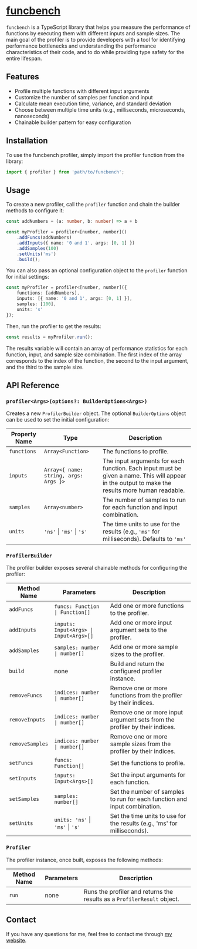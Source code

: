 # [funcbench](https://www.npmjs.com/package/funcbench)
`funcbench` is a TypeScript library that helps you measure the performance of functions by executing them with different inputs and sample sizes. The main goal of the profiler is to provide developers with a tool for identifying performance bottlenecks and understanding the performance characteristics of their code, and to do while providing type safety for the entire lifespan.

## **Features**
- Profile multiple functions with different input arguments
- Customize the number of samples per function and input
- Calculate mean execution time, variance, and standard deviation
- Choose between multiple time units (e.g., milliseconds, microseconds, nanoseconds)
- Chainable builder pattern for easy configuration

## **Installation**
To use the funcbench profiler, simply import the profiler function from the library:

```typescript
import { profiler } from 'path/to/funcbench';
```
## **Usage**
To create a new profiler, call the `profiler` function and chain the builder methods to configure it:

```typescript
const addNumbers = (a: number, b: number) => a + b

const myProfiler = profiler<[number, number]()
    .addFuncs(addNumbers)
    .addInputs({ name: '0 and 1', args: [0, 1] })
    .addSamples(100)
    .setUnits('ms')
    .build();
```
You can also pass an optional configuration object to the `profiler` function for initial settings:

```typescript
const myProfiler = profiler<[number, number]({
    functions: [addNumbers],
    inputs: [{ name: '0 and 1', args: [0, 1] }],
    samples: [100],
    units: 's'
});
```
Then, run the profiler to get the results:

```javascript
const results = myProfiler.run();
```
The results variable will contain an array of performance statistics for each function, input, and sample size combination. The first index of the array corresponds to the index of the function, the second to the input argument, and the third to the sample size.

## **API Reference** 

### `profiler<Args>(options?: BuilderOptions<Args>)`

Creates a new `ProfilerBuilder` object. The optional `BuilderOptions` object can be used to set the initial configuration:

| Property Name | Type                  | Description                                                               |
|---------------|-----------------------|---------------------------------------------------------------------------|
| `functions`     | `Array<Function>`       | The functions to profile.                                                 |
| `inputs`        | `Array<{ name: string, args: Args }>`    | The input arguments for each function. Each input must be given a name. This will appear in the output to make the results more human readable.                                    |
| `samples`       | `Array<number>`         | The number of samples to run for each function and input combination.     |
| `units`         | `'ns'` \| `'ms'` \| `'s'`                 | The time units to use for the results (e.g., `'ms'` for milliseconds). Defaults to `'ms'`      |

### `ProfilerBuilder`

The profiler builder exposes several chainable methods for configuring the profiler:

| Method Name       | Parameters                                | Description                                                                               |
|-------------------|-------------------------------------------|-------------------------------------------------------------------------------------------|
| `addFuncs`          | `funcs: Function \| Function[]`             | Add one or more functions to the profiler.                                               |
| `addInputs`         | `inputs: Input<Args> \| Input<Args>[]`      | Add one or more input argument sets to the profiler.                                     |
| `addSamples`        | `samples: number \| number[]`               | Add one or more sample sizes to the profiler.                                            |
| `build`             | none                                      | Build and return the configured profiler instance.                                       |
| `removeFuncs`       | `indices: number \| number[]`               | Remove one or more functions from the profiler by their indices.                         |
| `removeInputs`      | `indices: number \| number[]`               | Remove one or more input argument sets from the profiler by their indices.               |
| `removeSamples`     | `indices: number \| number[]`               | Remove one or more sample sizes from the profiler by their indices.                      |
| `setFuncs`          | `funcs: Function[]`                         | Set the functions to profile.                                                            |
| `setInputs`         | `inputs: Input<Args>[]`                     | Set the input arguments for each function.                                               |
| `setSamples`       | `samples: number[]`                         | Set the number of samples to run for each function and input combination.                |
| `setUnits`          | `units: 'ns'` \| `'ms'` \| `'s'`                              | Set the time units to use for the results (e.g., 'ms' for milliseconds).                |

### `Profiler`

The profiler instance, once built, exposes the following methods:

| Method Name | Parameters | Description                                  |
|-------------|------------|----------------------------------------------|
| `run`         | none       | Runs the profiler and returns the results as a `ProfilerResult` object. |

## **Contact**

If you have any questions for me, feel free to contact me through [my website](https://www.davidjonesdev.com/contact).
